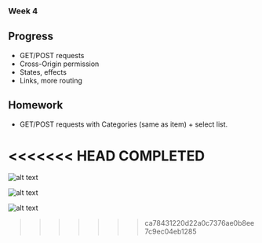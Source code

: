 ### Week 4

## Progress

- GET/POST requests
- Cross-Origin permission
- States, effects
- Links, more routing

## Homework

- GET/POST requests with Categories (same as item) + select list.

<<<<<<< HEAD
COMPLETED
=======
![alt text](https://i.imgur.com/inA0HQi.png)

![alt text](https://i.imgur.com/K6G0nNg.png)

![alt text](https://i.imgur.com/rfnt3lU.png)
>>>>>>> ca78431220d22a0c7376ae0b8ee7c9ec04eb1285
